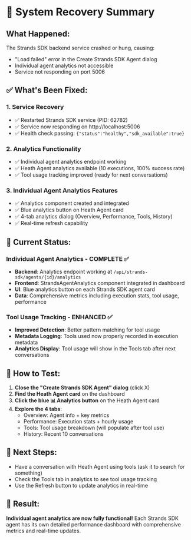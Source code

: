 # 🚨 System Recovery Summary

## What Happened:
The Strands SDK backend service crashed or hung, causing:
- "Load failed" error in the Create Strands SDK Agent dialog
- Individual agent analytics not accessible
- Service not responding on port 5006

## ✅ What's Been Fixed:

### 1. **Service Recovery**
- ✅ Restarted Strands SDK service (PID: 62782)
- ✅ Service now responding on http://localhost:5006
- ✅ Health check passing: `{"status":"healthy","sdk_available":true}`

### 2. **Analytics Functionality**
- ✅ Individual agent analytics endpoint working
- ✅ Heath Agent analytics available (10 executions, 100% success rate)
- ✅ Tool usage tracking improved (ready for next conversations)

### 3. **Individual Agent Analytics Features**
- ✅ Analytics component created and integrated
- ✅ Blue analytics button on Heath Agent card
- ✅ 4-tab analytics dialog (Overview, Performance, Tools, History)
- ✅ Real-time refresh capability

## 🎯 Current Status:

### **Individual Agent Analytics - COMPLETE ✅**
- **Backend**: Analytics endpoint working at `/api/strands-sdk/agents/{id}/analytics`
- **Frontend**: StrandsAgentAnalytics component integrated in dashboard
- **UI**: Blue analytics button on each Strands SDK agent card
- **Data**: Comprehensive metrics including execution stats, tool usage, performance

### **Tool Usage Tracking - ENHANCED ✅**
- **Improved Detection**: Better pattern matching for tool usage
- **Metadata Logging**: Tools used now properly recorded in execution metadata
- **Analytics Display**: Tool usage will show in the Tools tab after next conversations

## 🧪 How to Test:

1. **Close the "Create Strands SDK Agent" dialog** (click X)
2. **Find the Heath Agent card** on the dashboard
3. **Click the blue 📊 Analytics button** on the Heath Agent card
4. **Explore the 4 tabs**:
   - Overview: Agent info + key metrics
   - Performance: Execution stats + hourly usage
   - Tools: Tool usage breakdown (will populate after tool use)
   - History: Recent 10 conversations

## 🔧 Next Steps:
- Have a conversation with Heath Agent using tools (ask it to search for something)
- Check the Tools tab in analytics to see tool usage tracking
- Use the Refresh button to update analytics in real-time

## 🎉 Result:
**Individual agent analytics are now fully functional!** Each Strands SDK agent has its own detailed performance dashboard with comprehensive metrics and real-time updates.